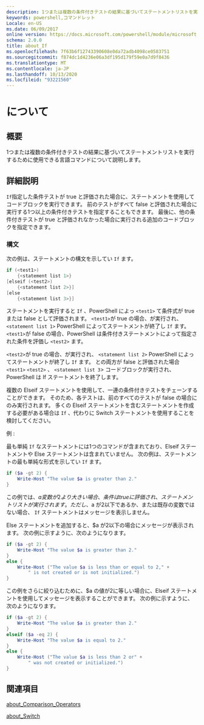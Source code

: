 ```yaml
---
description: 1つまたは複数の条件付きテストの結果に基づいてステートメントリストを実行するために使用できる言語コマンドについて説明します。
keywords: powershell,コマンドレット
Locale: en-US
ms.date: 06/09/2017
online version: https://docs.microsoft.com/powershell/module/microsoft.powershell.core/about/about_if?view=powershell-6&WT.mc_id=ps-gethelp
schema: 2.0.0
title: about_If
ms.openlocfilehash: 7f63b6f12743390608e0da72adb4098ce0583751
ms.sourcegitcommit: f874dc1d4236e06a3df195d179f59e0a7d9f8436
ms.translationtype: MT
ms.contentlocale: ja-JP
ms.lasthandoff: 10/13/2020
ms.locfileid: "93221560"
---
```

# <a name="about-if"></a>について

## <a name="short-description"></a>概要
1つまたは複数の条件付きテストの結果に基づいてステートメントリストを実行するために使用できる言語コマンドについて説明します。

## <a name="long-description"></a>詳細説明

`If`指定した条件テストが true と評価された場合に、ステートメントを使用してコードブロックを実行できます。 前のテストがすべて false と評価された場合に実行する1つ以上の条件付きテストを指定することもできます。 最後に、他の条件付きテストが true と評価されなかった場合に実行される追加のコードブロックを指定できます。

### <a name="syntax"></a>構文

次の例は、ステートメントの構文を示してい `If` ます。

```powershell
if (<test1>)
    {<statement list 1>}
[elseif (<test2>)
    {<statement list 2>}]
[else
    {<statement list 3>}]
```

ステートメントを実行すると `If` 、PowerShell によっ `<test1>` て条件式が true または false として評価されます。 `<test1>`が true の場合、が実行され、 `<statement list 1>` PowerShell によってステートメントが終了し `If` ます。 `<test1>`が false の場合、PowerShell は条件付きステートメントによって指定された条件を評価し `<test2>` ます。

`<test2>`が true の場合、が実行され、 `<statement list 2>` PowerShell によってステートメントが終了し `If` ます。 との両方が false と評価された場合 `<test1>` `<test2>` 、 `<statement list 3`> コードブロックが実行され、PowerShell は If ステートメントを終了します。

複数の Elseif ステートメントを使用して、一連の条件付きテストをチェーンすることができます。 そのため、各テストは、前のすべてのテストが false の場合にのみ実行されます。
多くの Elseif ステートメントを含むステートメントを作成する必要がある場合は `If` 、代わりに Switch ステートメントを使用することを検討してください。

例 :

最も単純 `If` なステートメントには1つのコマンドが含まれており、Elseif ステートメントや Else ステートメントは含まれていません。 次の例は、ステートメントの最も単純な形式を示してい `If` ます。

```powershell
if ($a -gt 2) {
    Write-Host "The value $a is greater than 2."
}
```

この例では、$a 変数が2より大きい場合、条件は true に評価され、ステートメントリストが実行されます。 ただし、$a が2以下であるか、または既存の変数ではない場合、 `If` ステートメントはメッセージを表示しません。

Else ステートメントを追加すると、$a が2以下の場合にメッセージが表示されます。 次の例に示すように、次のようになります。

```powershell
if ($a -gt 2) {
    Write-Host "The value $a is greater than 2."
}
else {
    Write-Host ("The value $a is less than or equal to 2," +
        " is not created or is not initialized.")
}
```

この例をさらに絞り込むために、$a の値が2に等しい場合に、Elseif ステートメントを使用してメッセージを表示することができます。 次の例に示すように、次のようになります。

```powershell
if ($a -gt 2) {
    Write-Host "The value $a is greater than 2."
}
elseif ($a -eq 2) {
    Write-Host "The value $a is equal to 2."
}
else {
    Write-Host ("The value $a is less than 2 or" +
        " was not created or initialized.")
}
```

## <a name="see-also"></a>関連項目

[about_Comparison_Operators](about_Comparison_Operators.md)

[about_Switch](about_Switch.md)
